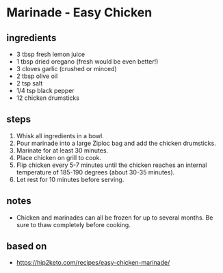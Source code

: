 # Marinade - Easy Chicken

## ingredients

- 3 tbsp fresh lemon juice
- 1 tbsp dried oregano (fresh would be even better!)
- 3 cloves garlic (crushed or minced)
- 2 tbsp olive oil
- 2 tsp salt
- 1/4 tsp black pepper
- 12 chicken drumsticks

## steps

1. Whisk all ingredients in a bowl.
2. Pour marinade into a large Ziploc bag and add the chicken drumsticks.
3. Marinate for at least 30 minutes.
4. Place chicken on grill to cook.
5. Flip chicken every 5-7 minutes until the chicken reaches an internal temperature of 185-190 degrees (about 30-35 minutes).
6. Let rest for 10 minutes before serving.

## notes

- Chicken and marinades can all be frozen for up to several months. Be sure to thaw completely before cooking.

## based on

- https://hip2keto.com/recipes/easy-chicken-marinade/
